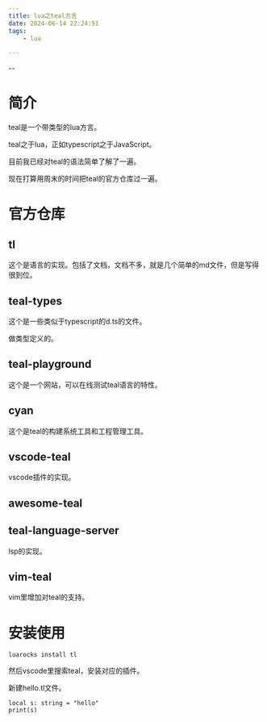```yaml
---
title: lua之teal方言
date: 2024-06-14 22:24:51
tags:
	- lua

---
```


--

# 简介

teal是一个带类型的lua方言。

teal之于lua，正如typescript之于JavaScript。

目前我已经对teal的语法简单了解了一遍。

现在打算用周末的时间把teal的官方仓库过一遍。

# 官方仓库

## tl

这个是语言的实现。包括了文档，文档不多，就是几个简单的md文件，但是写得很到位。

## teal-types

这个是一些类似于typescript的d.ts的文件。

做类型定义的。

## teal-playground

这个是一个网站，可以在线测试teal语言的特性。

## cyan

这个是teal的构建系统工具和工程管理工具。

## vscode-teal

vscode插件的实现。

## awesome-teal

## teal-language-server

lsp的实现。

## vim-teal

vim里增加对teal的支持。

# 安装使用

```
luarocks install tl
```

然后vscode里搜索teal，安装对应的插件。

新建hello.tl文件。

```
local s: string = "hello"
print(s)
```

